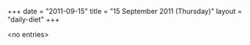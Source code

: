 +++
date = "2011-09-15"
title = "15 September 2011 (Thursday)"
layout = "daily-diet"
+++

<p>&lt;no entries&gt;</p>